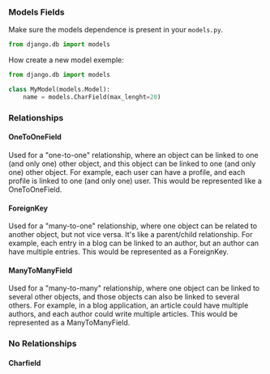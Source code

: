 ### Models Fields 

Make sure the models dependence is present in  your `models.py`.

```python 
from django.db import models
```

How create a new model exemple:

```python
from django.db import models

class MyModel(models.Model):
    name = models.CharField(max_lenght=20)
```

### Relationships

#### OneToOneField 
Used for a "one-to-one" relationship, where an object can be linked to one (and only one) other object,
and this object can be linked to one (and only one) other object. For example, each user can
have a profile, and each profile is linked to one (and only one) user. This would be represented
like a OneToOneField.

#### ForeignKey
Used for a "many-to-one" relationship, where one object can be related to another object, but not vice versa. 
It's like a parent/child relationship. For example, each entry in a blog can be linked to an author, but an 
author can have multiple entries. This would be represented as a ForeignKey.

#### ManyToManyField 
Used for a "many-to-many" relationship, where one object can be linked to several other objects, and those 
objects can also be linked to several others. For example, in a blog application, an article could have 
multiple authors, and each author could write multiple articles. This would be represented as a ManyToManyField.

### No Relationships

#### Charfield

